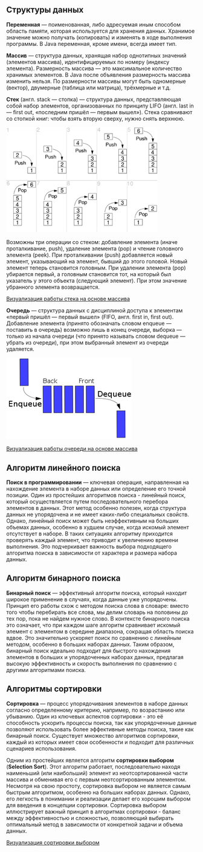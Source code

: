 ## Структуры данных

**Переменная** — поименованная, либо адресуемая иным способом область памяти, которая используется для хранения данных.
Хранимое значение можно получать (копировать) и изменять в ходе выполнения программы. В Java переменная, кроме имени, всегда имеет тип.

**Массив** — структура данных, хранящая набор однотипных значений (элементов массива), идентифицируемых по номеру (индексу элемента).
Размерность массива — это максимальное количество хранимых элементов. В Java после объявления размерность массива изменить нельзя.
По размерности массивы могут быть одномерные (вектор), двумерные (таблица или матрица), трёхмерные и т.д.

**Стек** (англ. stack — стопка) — структура данных, представляющая собой набор элементов, организованных по принципу LIFO
(англ. last in — first out, «последним пришёл — первым вышел»). Стека сравнивают со стопкой книг: чтобы взять вторую сверху, нужно снять верхнюю.

<img src="https://raw.githubusercontent.com/ait-tr/cohort42.1/main/basic_programming/lesson_12/image/lifo_stack.png" width="400">

Возможны три операции со стеком: добавление элемента (иначе проталкивание, push), удаление элемента (pop) и чтение головного элемента (peek).
При проталкивании (push) добавляется новый элемент, указывающий на элемент, бывший до этого головой. Новый элемент теперь становится головным.
При удалении элемента (pop) убирается первый, а головным становится тот, на который был указатель у этого объекта (следующий элемент).
При этом значение убранного элемента возвращается.

[Визуализация работы стека на основе массива](https://www.cs.usfca.edu/~galles/visualization/StackArray.html)

**Очередь** — структура данных с дисциплиной доступа к элементам «первый пришёл — первый вышел» (FIFO, англ. first in, first out).
Добавление элемента (принято обозначать словом enqueue — поставить в очередь) возможно лишь в конец очереди, выборка — только из начала очереди
(что принято называть словом dequeue — убрать из очереди), при этом выбранный элемент из очереди удаляется.

<img src="https://raw.githubusercontent.com/ait-tr/cohort42.1/main/basic_programming/lesson_12/image/queue.png">

[Визуализация работы очереди на основе массива](https://www.cs.usfca.edu/~galles/visualization/QueueArray.html)

## Алгоритм линейного поиска

**Поиск в программировании** — ключевая операция, направленная на нахождение элемента в наборе данных или определение его точной позиции.
Один из простейших алгоритмов поиска - линейный поиск, который осуществляется путем последовательного перебора элементов в данных.
Этот метод особенно полезен, когда структура данных не упорядочена и не имеет каких-либо специальных свойств.
Однако, линейный поиск может быть неэффективным на больших объемах данных, особенно в худшем случае, когда искомый элемент отсутствует в наборе.
В таких ситуациях алгоритму приходится проверять каждый элемент, что приводит к увеличению времени выполнения.
Это подчеркивает важность выбора подходящего алгоритма поиска в зависимости от характера и размера набора данных.

## Алгоритм бинарного поиска

**Бинарный поиск** — эффективный алгоритм поиска, который находит широкое применение в случаях, когда данные уже упорядочены.
Принцип его работы схож с методом поиска слова в словаре: вместо того чтобы перебирать все слова, мы делим словарь на половины до тех пор,
пока не найдем нужное слово. В контексте бинарного поиска это означает, что при каждом шаге алгоритм сравнивает искомый элемент с элементом в середине диапазона,
сокращая область поиска вдвое. Это значительно ускоряет поиск по сравнению с линейным методом, особенно в больших наборах данных.
Таким образом, бинарный поиск идеально подходит для быстрого нахождения элементов в больших и упорядоченных наборах данных,
предлагая высокую эффективность и скорость выполнения по сравнению с другими алгоритмами поиска.

## Алгоритмы сортировки

**Сортировка** — процесс упорядочивания элементов в наборе данных согласно определенному критерию, например, по возрастанию или убыванию.
Один из ключевых аспектов сортировки - это её способность ускорить процессы поиска, так как упорядоченные данные позволяют использовать
более эффективные методы поиска, такие как бинарный поиск. Существует множество алгоритмов сортировки, каждый из которых имеет свои особенности
и подходит для различных сценариев использования.

Одним из простейших является алгоритм **сортировки выбором** (**Selection Sort**).
Этот алгоритм работает, последовательно находя наименьший (или наибольший) элемент из неотсортированной части массива и обменивая его 
с первым неотсортированным элементом. Несмотря на свою простоту, сортировка выбором не является самым быстрым алгоритмом, особенно на больших наборах данных.
Однако, его легкость в понимании и реализации делает его хорошим выбором для введения в концепции сортировки.
Сортировка выбором иллюстрирует важный принцип в алгоритмах сортировки - баланс между эффективностью и сложностью,
позволяющий выбирать оптимальный метод в зависимости от конкретной задачи и объема данных.

[Визуализация сортировки выбором](https://www.cs.usfca.edu/~galles/visualization/ComparisonSort.html)
